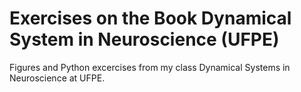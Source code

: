# Exercises on the Book Dynamical System in Neuroscience (UFPE)

Figures and Python excercises from my class Dynamical Systems in Neuroscience at UFPE.
